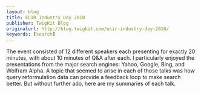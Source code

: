 ```yaml
---
layout: blog
title: ECIR Industry Day 2010
publisher: TwigKit Blog
originalurl: http://blog.twigkit.com/ecir-industry-day-2010/
keywords: [search]
---
```


The event consisted of 12 different speakers each presenting for exactly 20 minutes, with about 10 minutes of Q&A after each. I particularly enjoyed the presentations from the major search engines: Yahoo, Google, Bing, and Wolfram Alpha. A topic that seemed to arise in each of those talks was how query reformulation data can provide a feedback loop to make search better. But without further ado, here are my summaries of each talk.